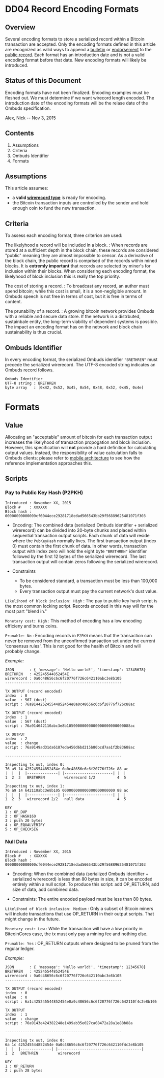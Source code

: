 <!-- title: Record Encoding Formats -->

DD04 Record Encoding Formats
============================

Overview
--------
Several encoding formats to store a serialized record within a Bitcoin transaction are accepted.
Only the encoding formats defined in this article are recognized as valid ways to append a [bulletin](/bulletin) or [endorsement](/endorsement) to the [public record](/public-record).
Each format has an introduction date and is not a valid encoding format before that date.
New encoding formats will likely be introduced.


Status of this Document
-----------------------

Encoding formats have not been finalized. 
Encoding examples must be fleshed out.
We must determine if we want wirecord length encoded.
The introduction date of the encoding formats will be the relase date of the Ombuds specification.

Alex, Nick -- Nov 3, 2015


Contents
--------
1. Assumptions 
2. Criteria
3. Ombuds Identifier
3. Formats


Assumptions
-----------
This article assumes:

* a **valid [wirerecord type](https://github.com/soapboxsys/ombudslib/blob/master/protocol/wirerecord/types.proto)** is ready for encoding.
* the Bitcoin transaction inputs are controlled by the sender and hold enough coin to fund the new transaction.


Criteria
--------
To assess each encoding format, three criterion are used:

The likelyhood a record will be included in a block.
:   When records are stored at a sufficient depth in the block chain, these records are considered
    "public" meaning they are almost impossible to censor.
    As a derivative of the block chain, the public record is comprised of the records within mined blocks.
    It is __extremly important__ that records are selected by miner's for inclusion within their blocks.
    When considering each encoding format, the likelyhood of block inclusion this is really the top priority.

The cost of storing a record.
:   To broadcast any record, an author must spend bitcoin; while this cost is small, it is a non-negligible amount. 
    In Ombuds speech is not free in terms of cost, but it is free in terms of content.

The prunability of a record.
:   A growing bitcoin network provides Ombuds with a reliable and secure data store.
    If the network is a distrbuted, sustainbale entity, the long-term viability of dependent systems is possible.
    The impact an encoding format has on the network and block chain sustainability is thus crucial.


Ombuds Identifier
-----------------
In every encoding format, the serialized Ombuds identifier `"BRETHREN"` must precede the serialized wirerecord.
The UTF-8 encoded string indicates an Ombuds record follows.

    Ombuds Identifier
    UTF-8 string : BRETHREN
    byte array   : [0x42, 0x52, 0x45, 0x54, 0x48, 0x52, 0x45, 0x4e]
    

Formats
=======

Value
-----
Allocating an "acceptable" amount of bitcoin for each transaction output increases the likelyhood of transaction propogation and block inclusion.
However, this specification will **not** provide a hard definition for calculating output values.
Instead, the responsibility of value calculation falls to Ombuds clients; please refer to [mobile architecture](/mobile-arch) to see how the reference implementation approaches this.


Scripts
-------
### Pay to Public Key Hash (P2PKH)

    Introduced : November XX, 2015
    Block #    : XXXXXX
    Block hash : 00000000000000cf6044ece29281718edad566543bb29f56889625481071f303 

* Encoding:
The combined data (serialized Ombuds identifier + serialized wirerecord) can be divided into 20-byte chunks and placed within sequential transaction output scripts.
Each chunk of data will reside where the `PubKeyHash` normally lives.
The first transaction output (index 0) must contain the first chunk of data. 
In other words, transaction output with index zero will hold the eight byte `"BRETHREN"` identifier followed by the first 12 bytes of the serialized wirerecord.
The last transaction output will contain zeros following the serialized wirerecord.

* Constraints
    - To be considered standard, a transaction must be less than 100,000 bytes.
    - Every transaction output must pay the current network's dust value.
        

`Likelihood of block inclusion: High`
:   The pay to public key hash script is the most common locking script. 
    Records encoded in this way will for the most part "blend in."

`Monetary cost: High`
:   This method of encoding has a low encoding efficieny and burns coins.

`Prunable: No`
:   Encoding records in `P2PKH` means that the transaction can never be removed from the unconfirmed transaction set under the current 'consensus rules'.
    This is not good for the health of Bitcoin and will probably change.

*Example:*
    
    JSON       : { 'message': 'Hello world!', 'timestamp': 12345678}
    BRETHREN   : 425245544852454E
    wirerecord : 0a0c48656c6c6f20776f726c642110abc3e8b105
    -----------------------------------------------------

    TX OUTPUT (record encoded)
    index  : 0
    value  : 567 (dust)
    script : 76a914425245544852454e0a0c48656c6c6f20776f726c88ac 

    TX OUTPUT (record encoded)
    index  : 1
    value  : 567 (dust)
    script : 76a914642110abc3e8b10500000000000000000000000088ac

    TX OUTPUT
    index  : 2
    value  : change
    script : 76a9149ad31da6187eda450d6bd215b80bcd7aa1f2b83688ac

    -----------------------------------------------------
    
    Inspecting tx out, index 0:
    76 a9 14 425245544852454e 0a0c48656c6c6f20776f726c 88 ac
    |  |  |  |--------------| |----------------------| |  |
    1  2  3   BRETHREN         wirerecord 1/2          4  5 

    Inspecting tx out, index 1:
    76 a9 14 642110abc3e8b105 000000000000000000000000 88 ac
    |  |  |  |--------------| |----------------------| |  | 
    1  2  3   wirerecord 2/2   null data               4  5

    KEY
    1 : OP_DUP
    2 : OP_HASH160
    3 : push 20 bytes
    4 : OP_EQUALVERIFY
    5 : OP_CHECKSIG


### Null Data

    Introduced : November XX, 2015
    Block #    : XXXXXX
    Block hash : 00000000000000cf6044ece29281718edad566543bb29f56889625481071f303 

* Encoding: When the combined data (serialized Ombuds identifier + serialized wirerecord) is less than 80 bytes in size, it can be encoded entirely within a null script. To produce this script: add OP_RETURN, add size of data, add combined data.

* Constraints: The entire encoded payload must be less than 80 bytes.

`Likelihood of block inclusion: Medium`
:   Only a subset of Bitcoin miners will include transactions that use OP_RETURN in their output scripts.
    That might change in the future.

`Monetary cost: Low`
:   While the transaction will have a low priority in BitcoinCores case, the tx must only pay a mining fee and nothing else.

`Prunable: Yes`
:   OP_RETURN outputs where designed to be pruned from the regular ledger.

*Example:*

    JSON       : { 'message': 'Hello world!', 'timestamp': 12345678}
    BRETHREN   : 425245544852454E
    wirerecord : 0a0c48656c6c6f20776f726c642110abc3e8b105
    -----------------------------------------------------

    TX OUTPUT (record encoded)
    index  : 0
    value  : 0
    script : 6a1c425245544852454e0a0c48656c6c6f20776f726c642110f4c2e8b105 

    TX OUTPUT
    index  : 1
    value  : change
    script : 76a9143e424382248e1499ab35e027ca08472a28a1e88b88a

    -----------------------------------------------------
    
    Inspecting tx out, index 0:
    6a 1c 425245544852454e 0a0c48656c6c6f20776f726c642110f4c2e8b105
    |  |  |--------------| |--------------------------------------|
    1  2   BRETHREN         wirerecord

    KEY
    1 : OP_RETURN
    2 : push 28 bytes

